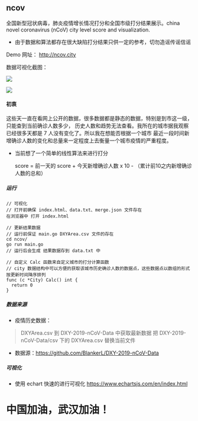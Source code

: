 ## ncov

全国新型冠状病毒，肺炎疫情增长情况打分和全国市级打分结果展示。china novel coronavirus (nCoV) city level score and visualization.

* 由于数据和算法都存在很大缺陷打分结果只供一定的参考，切勿造谣传谣信谣 

Demo 网址： http://ncov.city

数据可视化截图：

![](http://foreversmart.cc:7444/images/20202122.png)

![](http://foreversmart.cc:7444/images/20202121.png)

#### 初衷

这些天一直在看网上公开的数据，很多数据都是静态的数据，特别是到市这一级，只能查到当前确诊人数多少，
历史人数和趋势无法查看。我所在的城市据我观察已经很多天都是 7 人没有变化了。所以我在想能否根据一个城市
最近一段时间新增确诊人数的变化和总量来一定程度上去衡量一个城市疫情的严重程度。

* 当前想了一个简单的线性算法来进行打分

    score = 前一天的 score + 今天新增确诊人数 x 10 - （累计前10之内新增确诊人数的总和）
    
##### 运行

```
// 可视化
// 打开前确保 index.html、data.txt、merge.json 文件存在
在浏览器中 打开 index.html

```

```
// 更新结果数据
// 运行前保证 main.go DXYArea.csv 文件的存在
cd ncov/
go run main.go
// 运行后会生成 结果数据存到 data.txt 中
```

```cassandraql
// 自定义 Calc 函数来自定义城市的打分计算函数
// city 数据结构中可以方便的获取该城市历史确诊人数的数据点，这些数据点以数组的形式按更新时间降序排列
func (c *City) Calc() int {
  return 0
}

```

##### 数据来源

* 疫情历史数据：

> DXYArea.csv 到 DXY-2019-nCoV-Data 中获取最新数据
把 DXY-2019-nCoV-Data/csv 下的 DXYArea.csv 替换当前文件 
 
* 数据源：https://github.com/BlankerL/DXY-2019-nCoV-Data

##### 可视化

* 使用 echart 快速的进行可视化 https://www.echartsjs.com/en/index.html

# 中国加油，武汉加油！


